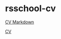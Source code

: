 # rsschool-cv

[CV Markdown](https://plusultrayanis.github.io/rsschool-cv/cv)

[CV](https://plusultrayanis.github.io/rsschool-cv)